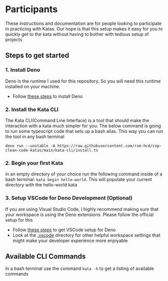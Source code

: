 # Participants

These instructions and documentation are for people looking to participate in
practicing with Katas. Our hope is that this setup makes it easy for you to
quickly get to the kata without having to bother with tedious setup of projects

## Steps to get started

### 1. Install Deno

Deno is the runtime I used for this repository. So you will need this runtime
installed on your machine.

- Follow
  [these steps](https://docs.deno.com/runtime/manual/getting_started/installation)
  to install Deno

### 2. Install the Kata CLI

The Kata CLI(Command Line Interface) is a tool that should make the interaction
with a kata much simpler for you. The below command is going to run some
typescript code that sets up a bash alias. This way you can run the tool in any
bash terminal

```
deno run --unstable -A https://raw.githubusercontent.com/rsm-hcd/cop-clean-code-katas/main/kata-cli/install.ts
```

### 2. Begin your first Kata

in an empty directory of your choice run the following command inside of a bash
terminal: `kata begin hello-world`. This will populate your current directory
with the hello-world kata

### 3. Setup VSCode for Deno Development (Optional)

If you are using Visual Studio Code, I highly recommend making sure that your
workspace is using the Deno extensions. Please follow the official setup for
this

- Follow
  [these steps](https://docs.deno.com/runtime/manual/getting_started/setup_your_environment#visual-studio-code)
  to get VSCode setup for Deno
- Look at the [.vscode](../.vscode) directory for other helpful workspace
  settings that might make your developer experience more enjoyable

## Available CLI Commands

In a bash terminal use the command `kata -h` to get a listing of available
commands

